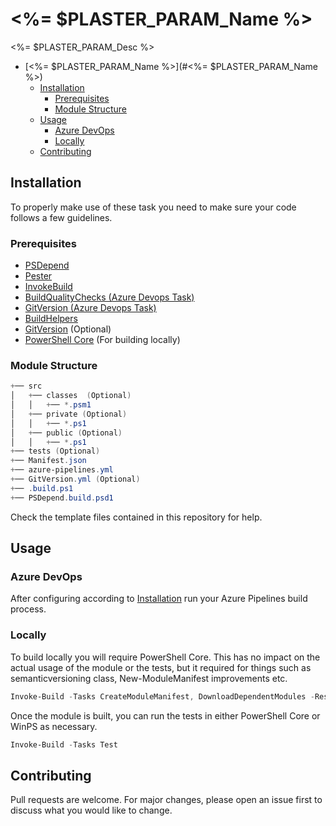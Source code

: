 # <%= $PLASTER_PARAM_Name %>

<%= $PLASTER_PARAM_Desc %>

- [<%= $PLASTER_PARAM_Name %>](#<%= $PLASTER_PARAM_Name %>)
  - [Installation](#installation)
    - [Prerequisites](#prerequisites)
    - [Module Structure](#module-structure)
  - [Usage](#usage)
    - [Azure DevOps](#azure-devops)
    - [Locally](#locally)
  - [Contributing](#contributing)

## Installation

To properly make use of these task you need to make sure your code follows a few guidelines.

### Prerequisites

- [PSDepend](https://github.com/RamblingCookieMonster/PSDepend)
- [Pester](https://github.com/pester/Pester)
- [InvokeBuild](https://github.com/nightroman/Invoke-Build)
- [BuildQualityChecks (Azure Devops Task)](https://marketplace.visualstudio.com/items?itemName=mspremier.BuildQualityChecks)
- [GitVersion (Azure Devops Task)](https://marketplace.visualstudio.com/items?itemName=gittools.gitversion)
- [BuildHelpers](https://github.com/RamblingCookieMonster/BuildHelpers)
- [GitVersion](https://github.com/GitTools/GitVersion) (Optional)
- [PowerShell Core](https://docs.microsoft.com/en-us/powershell/scripting/install/installing-powershell-core-on-windows?view=powershell-6) (For building locally)

### Module Structure

```powershell
+── src
│   +── classes  (Optional)
│   │   +── *.psm1
│   +── private (Optional)
│   │   +── *.ps1
│   +── public (Optional)
│   │   +── *.ps1
+── tests (Optional)
+── Manifest.json
+── azure-pipelines.yml
+── GitVersion.yml (Optional)
+── .build.ps1
+── PSDepend.build.psd1
```

Check the template files contained in this repository for help.

## Usage

### Azure DevOps

After configuring according to [Installation](#Installation) run your Azure Pipelines build process.

### Locally

To build locally you will require PowerShell Core. This has no impact on the actual usage of the module or the tests, but it required for things such as semanticversioning class, New-ModuleManifest improvements etc.

```powershell
Invoke-Build -Tasks CreateModuleManifest, DownloadDependentModules -ResolveDependency
```

Once the module is built, you can run the tests in either PowerShell Core or WinPS as necessary.

```powershell
Invoke-Build -Tasks Test
```

## Contributing

Pull requests are welcome. For major changes, please open an issue first to discuss what you would like to change.
